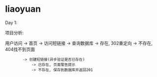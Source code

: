 # liaoyuan
Day 1:

项目分析:

用户访问 -> 首页
            -> 访问短链接 -> 查询数据库
                            -> 存在, 302重定向
                            -> 不存在, 404找不到页面

            -> 创建短链接(异步验证是否已存在)
                -> 已存在, 页面警告提示
                -> 不存在, 保存到数据库并返回201